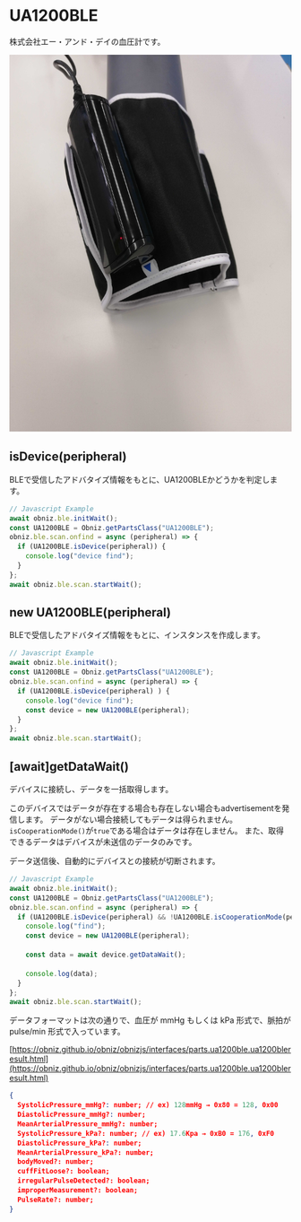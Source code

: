 # UA1200BLE
株式会社エー・アンド・デイの血圧計です。

![](./image.jpg)

## isDevice(peripheral)

BLEで受信したアドバタイズ情報をもとに、UA1200BLEかどうかを判定します。

```javascript
// Javascript Example
await obniz.ble.initWait();
const UA1200BLE = Obniz.getPartsClass("UA1200BLE");
obniz.ble.scan.onfind = async (peripheral) => {
  if (UA1200BLE.isDevice(peripheral)) {
    console.log("device find");
  }
};
await obniz.ble.scan.startWait();

```

## new UA1200BLE(peripheral)

BLEで受信したアドバタイズ情報をもとに、インスタンスを作成します。

```javascript
// Javascript Example
await obniz.ble.initWait();
const UA1200BLE = Obniz.getPartsClass("UA1200BLE");
obniz.ble.scan.onfind = async (peripheral) => {
  if (UA1200BLE.isDevice(peripheral) ) {
    console.log("device find");
    const device = new UA1200BLE(peripheral);
  }
};
await obniz.ble.scan.startWait();

```


## [await]getDataWait()

デバイスに接続し、データを一括取得します。

このデバイスではデータが存在する場合も存在しない場合もadvertisementを発信します。
データがない場合接続してもデータは得られません。`isCooperationMode()`が`true`である場合はデータは存在しません。
また、取得できるデータはデバイスが未送信のデータのみです。

データ送信後、自動的にデバイスとの接続が切断されます。

```javascript
// Javascript Example
await obniz.ble.initWait();
const UA1200BLE = Obniz.getPartsClass("UA1200BLE");
obniz.ble.scan.onfind = async (peripheral) => {
  if (UA1200BLE.isDevice(peripheral) && !UA1200BLE.isCooperationMode(peripheral)) {
    console.log("find");
    const device = new UA1200BLE(peripheral);
    
    const data = await device.getDataWait();
    
    console.log(data);
  }
};
await obniz.ble.scan.startWait();

```


データフォーマットは次の通りで、血圧が mmHg もしくは kPa 形式で、脈拍が pulse/min 形式で入っています。

[https://obniz.github.io/obniz/obnizjs/interfaces/parts.ua1200ble.ua1200bleresult.html](https://obniz.github.io/obniz/obnizjs/interfaces/parts.ua1200ble.ua1200bleresult.html)

```json
{
  SystolicPressure_mmHg?: number; // ex) 128mmHg → 0x80 = 128, 0x00
  DiastolicPressure_mmHg?: number;
  MeanArterialPressure_mmHg?: number;
  SystolicPressure_kPa?: number; // ex) 17.6Kpa → 0xB0 = 176, 0xF0
  DiastolicPressure_kPa?: number;
  MeanArterialPressure_kPa?: number;
  bodyMoved?: number;
  cuffFitLoose?: boolean;
  irregularPulseDetected?: boolean;
  improperMeasurement?: boolean;
  PulseRate?: number;
}
```
